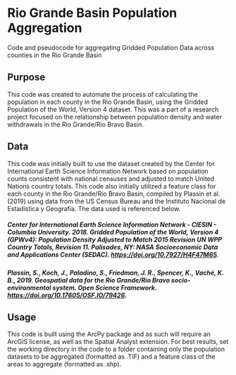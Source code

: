 # Rio Grande Basin Population Aggregation
Code and pseudocode for aggregating Gridded Population Data across counties in the Rio Grande Basin

## Purpose
This code was created to automate the process of calculating the population in each county in the Rio Grande Basin, using the Gridded Population of the World, Version 4 dataset. This was a part of a research project focused on the relationship between population density and water withdrawals in the Rio Grande/Rio Bravo Basin.

## Data 
This code was initially built to use the dataset created by the Center for International Earth Science Information Network based on population counts consistent with national censuses and adjusted to match United Nations country totals. This code also initially utilized a feature class for each county in the Rio Grande/Rio Bravo Basin, compiled by Plassin et al. (2019) using data from the US Census Bureau and the Instituto Nacional de Estadística y Geografía. The data used is referenced below. 

##### Center for International Earth Science Information Network - CIESIN - Columbia University. 2018. Gridded Population of the World, Version 4 (GPWv4): Population Density Adjusted to Match 2015 Revision UN WPP Country Totals, Revision 11. Palisades, NY: NASA Socioeconomic Data and Applications Center (SEDAC). https://doi.org/10.7927/H4F47M65.
##### Plassin, S., Koch, J., Paladino, S., Friedman, J. R., Spencer, K., Vaché, K. B., 2019. Geospatial data for the Rio Grande/Río Bravo socio-environmental system. Open Science Framework. https://doi.org/10.17605/OSF.IO/79426.

## Usage
This code is built using the ArcPy package and as such will require an ArcGIS license, as well as the Spatial Analyst extension. For best results, set the working directory in the code to a folder containing only the population datasets to be aggregated (formatted as .TIF) and a feature class of the areas to aggregate (formatted as .shp). 
